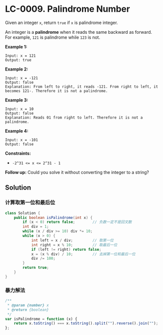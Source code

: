 # LC-0009. Palindrome Number

Given an integer `x`, return `true` if `x` is palindrome integer.

An integer is a **palindrome** when it reads the same backward as forward. For example, `121` is palindrome while `123` is not.

**Example 1:**

```text
Input: x = 121
Output: true
```

**Example 2:**

```text
Input: x = -121
Output: false
Explanation: From left to right, it reads -121. From right to left, it becomes 121-. Therefore it is not a palindrome.
```

**Example 3:**

```text
Input: x = 10
Output: false
Explanation: Reads 01 from right to left. Therefore it is not a palindrome.
```

**Example 4:**

```text
Input: x = -101
Output: false
```

**Constraints:**

-   `-2^31 <= x <= 2^31 - 1`

**Follow up:** Could you solve it without converting the integer to a string?

## Solution

### 计算取第一位和最后位

```java
class Solution {
    public boolean isPalindrome(int x) {
        if (x < 0) return false;        // 负数一定不是回文数
        int div = 1;
        while (x / div >= 10) div *= 10;
        while (x > 0) {
            int left = x / div;         // 取第一位
            int right = x % 10;         // 取最后一位
            if (left != right) return false;
            x = (x % div) / 10;         // 去掉第一位和最后一位
            div /= 100;
        }
        return true;
    }
}
```

### 暴力解法

```javascript
/**
 * @param {number} x
 * @return {boolean}
 */
var isPalindrome = function (x) {
    return x.toString() === x.toString().split("").reverse().join("");
};
```
